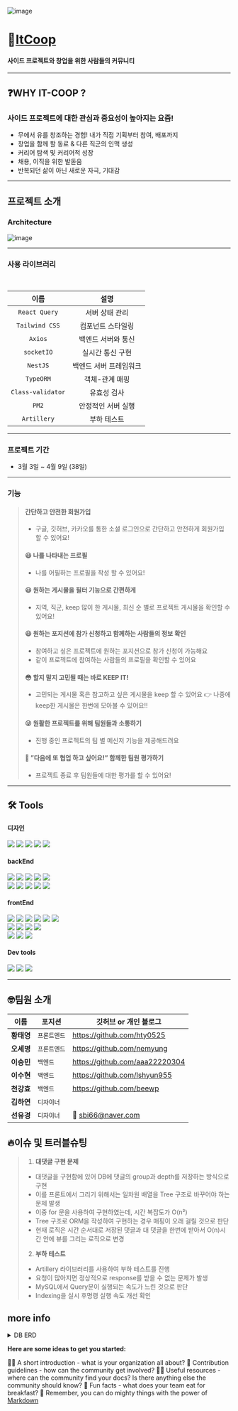 ![image](https://user-images.githubusercontent.com/82748285/162229805-ae28866d-0da7-4e36-9f53-b3d81d83443d.png)

# 🤔[ItCoop][itcooplink]

[itcooplink]: https://it-coop.co.kr 'go itCoop'

#### 사이드 프로젝트와 창업을 위한 사람들의 커뮤니티

---

## ❓WHY IT-COOP ?

### 사이드 프로젝트에 대한 관심과 중요성이 높아지는 요즘!

- 무에서 유를 창조하는 경험! 내가 직접 기획부터 참여, 배포까지
- 창업을 함께 할 동료 & 다른 직군의 인맥 생성
- 커리어 탐색 및 커리어적 성장
- 채용, 이직을 위한 발돋움
- 반복되던 삶이 아닌 새로운 자극, 기대감

<hr/>

## 프로젝트 소개

### Architecture

![image](https://user-images.githubusercontent.com/48893036/162189441-14f99bf8-740a-497d-986d-136c32d5d371.png)

<hr/>

### 사용 라이브러리

<br>

| 이름                               | 설명                                    |
| ---------------------------------- | --------------------------------------- |
| <center>`React Query` </center>    | <center>서버 상태 관리</center>         |
| <center>`Tailwind CSS`</center>    | <center>컴포넌트 스타일링</center>      |
| <center>`Axios`</center>           | <center>백엔드 서버와 통신</center>     |
| <center>`socketIO` </center>       | <center>실시간 통신 구현</center>       |
| <center>`NestJS`</center>          | <center>백엔드 서버 프레임워크</center> |
| <center>`TypeORM`</center>         | <center>객체-관계 매핑</center>         |
| <center>`Class-validator`</center> | <center>유효성 검사</center>            |
| <center>`PM2`</center>             | <center>안정적인 서버 실행</center>     |
| <center>`Artillery`</center>       | <center>부하 테스트</center>            |

<hr/>

### 프로젝트 기간

- 3월 3일 ~ 4월 9일 (38일)

<hr/>

### 기능

> #### 간단하고 안전한 회원가입
>
> - 구글, 깃허브, 카카오를 통한 소셜 로그인으로 간단하고 안전하게 회원가입 할 수 있어요!
>
> #### 😃 나를 나타내는 프로필
>
> - 나를 어필하는 프로필을 작성 할 수 있어요!
>
> #### 😃 원하는 게시물을 필터 기능으로 간편하게
>
> - 지역, 직군, keep 많이 한 게시물, 최신 순 별로 프로젝트 게시물을 확인할 수 있어요!
>
> #### 😃 원하는 포지션에 참가 신청하고 함께하는 사람들의 정보 확인
>
> - 참여하고 싶은 프로젝트에 원하는 포지션으로 참가 신청이 가능해요
> - 같이 프로젝트에 참여하는 사람들의 프로필을 확인할 수 있어요
>
> #### 😳 할지 말지 고민될 때는 바로 KEEP IT!
>
> - 고민되는 게시물 혹은 참고하고 싶은 게시물을 keep 할 수 있어요
>   👉 나중에 keep한 게시물은 한번에 모아볼 수 있어요!!
>
> #### 😜 원활한 프로젝트를 위해 팀원들과 소통하기
>
> - 진행 중인 프로젝트의 팀 별 메신저 기능을 제공해드려요
>
> #### 🤠 ”다음에 또 협업 하고 싶어요!” 함께한 팀원 평가하기
>
> - 프로젝트 종료 후 팀원들에 대한 평가를 할 수 있어요!

 <hr/>

## 🛠 Tools

#### 디자인

<p>
  <img src="https://img.shields.io/badge/Figma-F24E1E?style=for-the-badge&logo=Figma&logoColor=white"/>
  <img src="https://img.shields.io/badge/Adobe XD-FF61F6?style=for-the-badge&logo=Adobe XD&logoColor=white"/>
  <img src="https://img.shields.io/badge/Adobe Illustrator-FF9A00?style=for-the-badge&logo=Adobe Illustrator&logoColor=white"/>
  <img src="https://img.shields.io/badge/Adobe Photoshop-31A8FF?style=for-the-badge&logo=Adobe Photoshop&logoColor=white"/>
  <img src="https://img.shields.io/badge/css-1572B6?style=for-the-badge&logo=css3&logoColor=white">
<br>
</p>

#### backEnd

<p>
<img src="https://img.shields.io/badge/javascript-F7DF1E?style=for-the-badge&logo=javascript&logoColor=black">
<img src="https://img.shields.io/badge/TypeScript-3178C6?style=for-the-badge&logo=TypeScript&logoColor=white"/>
<img src="https://img.shields.io/badge/ESLint-4B3263?style=for-the-badge&logo=eslint&logoColor=white">
<img src="https://img.shields.io/badge/node.js-339933?style=for-the-badge&logo=Node.js&logoColor=white">
<img src="https://img.shields.io/badge/NestJS-E0234E?style=for-the-badge&logo=NestJS&logoColor=white">

<br>
  <img src="https://img.shields.io/badge/mysql-%2300f.svg?style=for-the-badge&logo=mysql& logoColor=white">
  <img src="https://img.shields.io/badge/NPM-%23000000.svg?style=for-the-badge&logo=npm&  logoColor=white">
  <img src="https://img.shields.io/badge/AWS Ec2-232F3E?style=for-the-badge&  logo=amazonaws&logoColor=white">
   <img src="https://img.shields.io/badge/socket.io-ffffff?style=for-the-badge&logo=socket.io&logoColor=black">
  <img src="https://img.shields.io/badge/JWT-black?style=for-the-badge&logo=JSON%20web%20tokens">

<br>
</p>

#### frontEnd

<p>
  <img src="https://img.shields.io/badge/javascript-F7DF1E?style=for-the-badge&logo=javascript&logoColor=black">
  <img src="https://img.shields.io/badge/Tailwind-06B6D4?style=for-the-badge&logo=Tailwind CSS&logoColor=white">
  <img src="https://img.shields.io/badge/html-E34F26?style=for-the-badge&logo=html5&logoColor=white">
  <img src="https://img.shields.io/badge/css-1572B6?style=for-the-badge&logo=css3&logoColor=white">
  <img src="https://img.shields.io/badge/ESLint-4B3263?style=for-the-badge&logo=eslint&logoColor=white">
  <img src="https://img.shields.io/badge/yarn-%232C8EBB.svg?style=for-the-badge&logo=yarn&logoColor=white">
  <br>
  <img src="https://img.shields.io/badge/React-61DAFB?style=for-the-badge&logo=React&logoColor=black">
  <img src="https://img.shields.io/badge/React_Router-CA4245?style=for-the-badge&logo=react-router&logoColor=white">
  <img src="https://img.shields.io/badge/-React%20Query-FF4154?style=for-the-badge&logo=react%20query&logoColor=white">
  <img src="https://img.shields.io/badge/socket.io-ffffff?style=for-the-badge&logo=socket.io&logoColor=black">
<br>
  <img src="https://img.shields.io/badge/github%20actions-%232671E5.svg?style=for-the-badge&logo=githubactions&logoColor=white">
  <img src="https://img.shields.io/badge/CloudFront-D05C4B?style=for-the-badge&logo=Amazon AWS&logoColor=white">
  <img src="https://img.shields.io/badge/Amazon S3-569A31?style=for-the-badge&logo=Amazon S3&logoColor=white">
</p>

#### Dev tools

<p> 
  <img src="https://img.shields.io/badge/Visual%20Studio%20Code-0078d7.svg?style=for-the-badge&logo=visual-studio-code&logoColor=white">
  <img src="https://img.shields.io/badge/git-%23F05033.svg?style=for-the-badge&logo=git&logoColor=white">
  <img src="https://img.shields.io/badge/github-%23121011.svg?style=for-the-badge&logo=github&logoColor=white">
<br>

<hr>

## 🤓팀원 소개

| 이름       | 포지션       | 깃허브 or 개인 블로그          |
| ---------- | ------------ | ------------------------------ |
| **황태영** | `프론트엔드` | https://github.com/hty0525     |
| **오세명** | `프론트엔드` | https://github.com/nemyung     |
| **이승민** | `백엔드`     | https://github.com/aaa22220304 |
| **이수현** | `백엔드`     | https://github.com/lshyun955   |
| **천강효** | `백엔드`     | https://github.com/beewp       |
| **김하연** | `디자이너`   |                                |
| **선유경** | `디자이너`   | 🚢 sbi66@naver.com             |

## 🔥이슈 및 트러블슈팅

> 1.  **대댓글 구현 문제**
>
> - 대댓글을 구현함에 있어 DB에 댓글의 group과 depth를 저장하는 방식으로 구현
> - 이를 프론트에서 그리기 위해서는 일차원 배열을 Tree 구조로 바꾸어야 하는 문제 발생
> - 이중 for 문을 사용하여 구현하였는데, 시간 복잡도가 O(n²)
> - Tree 구조로 ORM을 작성하여 구현하는 경우 매핑이 오래 걸릴 것으로 판단
> - 현재 로직은 시간 순서대로 저장된 댓글과 대 댓글을 한번에 받아서 O(n)시간 안에 뷰를 그리는 로직으로 변경
>
> 2.  **부하 테스트**
>
> - Artillery 라이브러리를 사용하여 부하 테스트를 진행
> - 요청이 많아지면 정상적으로 response를 받을 수 없는 문제가 발생
> - MySQL에서 Query문이 실행되는 속도가 느린 것으로 판단
> - Indexing을 실시 후명령 실행 속도 개선 확인

## more info

<details>
<summary> DB ERD </summary>
<div markdown="1">

![image](https://user-images.githubusercontent.com/48893036/162195875-c367e352-da7b-4195-bd3b-33298abf7b43.png)

</div>
</details>

**Here are some ideas to get you started:**

🙋‍♀️ A short introduction - what is your organization all about?
🌈 Contribution guidelines - how can the community get involved?
👩‍💻 Useful resources - where can the community find your docs? Is there anything else the community should know?
🍿 Fun facts - what does your team eat for breakfast?
🧙 Remember, you can do mighty things with the power of [Markdown](https://docs.github.com/github/writing-on-github/getting-started-with-writing-and-formatting-on-github/basic-writing-and-formatting-syntax)
